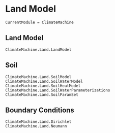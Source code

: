 # Land Model

```@meta
CurrentModule = ClimateMachine
```
## Land Model

```@docs
ClimateMachine.Land.LandModel
```

## Soil
```@docs
ClimateMachine.Land.SoilModel
ClimateMachine.Land.SoilWaterModel
ClimateMachine.Land.SoilHeatModel
ClimateMachine.Land.SoilWaterParameterizations
ClimateMachine.Land.SoilParamSet
```

## Boundary Conditions
```@docs
ClimateMachine.Land.Dirichlet
ClimateMachine.Land.Neumann
```

